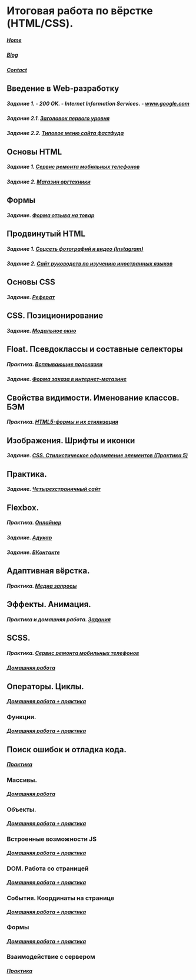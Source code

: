 # Итоговая работа по вёрстке (HTML/CSS).
##### [Home](https://pavlenuch.github.io/public/index.html)
##### [Blog](https://pavlenuch.github.io/public/blog.html)
##### [Contact](https://pavlenuch.github.io/public/contact-1.html)

## Введение в Web-разработку
##### Задание 1. - 200 OK. - Internet Information Services. - www.google.com
##### Задание 2.1. [Заголовок первого уровня](https://codepen.io/aliaksandr-palenka/pen/jdVQBr)
##### Задание 2.2. [Типовое меню сайта фастфуда](https://codepen.io/aliaksandr-palenka/pen/daOQpg)
  
## Основы HTML
##### Задание 1. [Сервис ремонта мобильных телефонов](https://github.com/AdukarIT/PavlenkoAA/tree/master/HTML.%20CSS/%D0%9E%D1%81%D0%BD%D0%BE%D0%B2%D1%8B%20HTML/%D0%97%D0%B0%D0%B4%D0%B0%D0%BD%D0%B8%D0%B5%201.%20%D0%A1%D0%B5%D1%80%D0%B2%D0%B8%D1%81%20%D1%80%D0%B5%D0%BC%D0%BE%D0%BD%D1%82%D0%B0)
##### Задание 2. [Магазин оргтехники](https://github.com/AdukarIT/PavlenkoAA/tree/master/HTML.%20CSS/%D0%9E%D1%81%D0%BD%D0%BE%D0%B2%D1%8B%20HTML/%D0%97%D0%B0%D0%B4%D0%B0%D0%BD%D0%B8%D0%B5%202.%20%D0%9C%D0%B0%D0%B3%D0%B0%D0%B7%D0%B8%D0%BD%20%D0%BE%D1%80%D0%B3%D1%82%D0%B5%D1%85%D0%BD%D0%B8%D0%BA%D0%B8)

## Формы
##### Задание. [Форма отзыва на товар](https://jsfiddle.net/pavlenuch/pez3xLos/)

## Продвинутый HTML
##### Задание 1. [Соцсеть фотографий и видео (Instagram)](https://github.com/AdukarIT/PavlenkoAA/tree/master/HTML.%20CSS/%D0%9F%D1%80%D0%BE%D0%B4%D0%B2%D0%B8%D0%BD%D1%83%D1%82%D1%8B%D0%B9%20HTML/%D0%97%D0%B0%D0%B4%D0%B0%D0%BD%D0%B8%D0%B5%201.%20%D0%A1%D0%BE%D1%86%D1%81%D0%B5%D1%82%D1%8C%20%D1%84%D0%BE%D1%82%D0%BE%D0%B3%D1%80%D0%B0%D1%84%D0%B8%D0%B9%20%D0%B8%20%D0%B2%D0%B8%D0%B4%D0%B5%D0%BE%20(Instagram))
##### Задание 2. [Сайт руководств по изучению иностранных языков](https://github.com/AdukarIT/PavlenkoAA/tree/master/HTML.%20CSS/%D0%9F%D1%80%D0%BE%D0%B4%D0%B2%D0%B8%D0%BD%D1%83%D1%82%D1%8B%D0%B9%20HTML/%D0%97%D0%B0%D0%B4%D0%B0%D0%BD%D0%B8%D0%B5%202.%20%D0%A1%D0%B0%D0%B9%D1%82%20%D1%80%D1%83%D0%BA%D0%BE%D0%B2%D0%BE%D0%B4%D1%81%D1%82%D0%B2%20%D0%BF%D0%BE%20%D0%B8%D0%B7%D1%83%D1%87%D0%B5%D0%BD%D0%B8%D1%8E%20%D0%B8%D0%BD%D0%BE%D1%81%D1%82%D1%80%D0%B0%D0%BD%D0%BD%D1%8B%D1%85%20%D1%8F%D0%B7%D1%8B%D0%BA%D0%BE%D0%B2)

## Основы CSS
##### Задание. [Реферат](https://jsfiddle.net/pavlenuch/503Lbg8s/)

## CSS. Позиционирование
##### Задание. [Модальное окно](https://github.com/AdukarIT/PavlenkoAA/tree/master/HTML.%20CSS/CSS.%20%D0%9F%D0%BE%D0%B7%D0%B8%D1%86%D0%B8%D0%BE%D0%BD%D0%B8%D1%80%D0%BE%D0%B2%D0%B0%D0%BD%D0%B8%D0%B5)

## Float. Псевдоклассы и составные селекторы
##### Практика. [Всплывающие подсказки](https://jsfiddle.net/pavlenuch/zh9w48Ln/)
##### Задание. [Форма заказа в интернет-магазине](https://github.com/AdukarIT/PavlenkoAA/tree/master/HTML.%20CSS/%D0%97%D0%B0%D0%B4%D0%B0%D0%BD%D0%B8%D1%8F%20%D0%BF%D0%BE%20%D1%82%D0%B5%D0%BC%D0%B5%20%D0%9E%D1%81%D0%BD%D0%BE%D0%B2%D1%8B%20CSS.%20%D0%9F%D0%BE%D0%B7%D0%B8%D1%86%D0%B8%D0%BE%D0%BD%D0%B8%D1%80%D0%BE%D0%B2%D0%B0%D0%BD%D0%B8%D0%B5%20(%D0%9F%D1%80%D0%B0%D0%BA%D1%82%D0%B8%D0%BA%D0%B0%204))

## Свойства видимости. Именование классов. БЭМ
##### Практика. [HTML5-формы и их стилизация](https://jsfiddle.net/pavlenuch/k93gqL47/)

## Изображения. Шрифты и иконки
##### Задание. [CSS. Стилистическое оформление элементов (Практика 5)](https://github.com/AdukarIT/PavlenkoAA/tree/master/HTML.%20CSS/%D0%98%D0%B7%D0%BE%D0%B1%D1%80%D0%B0%D0%B6%D0%B5%D0%BD%D0%B8%D1%8F.%20%D0%A8%D1%80%D0%B8%D1%84%D1%82%D1%8B%20%D0%B8%20%D0%B8%D0%BA%D0%BE%D0%BD%D0%BA%D0%B8)

## Практика.
##### Задание. [Четырехстраничный сайт](https://github.com/AdukarIT/PavlenkoAA/tree/master/HTML.%20CSS/%D0%9F%D1%80%D0%B0%D0%BA%D1%82%D0%B8%D0%BA%D0%B0)

## Flexbox.
##### Практика. [Онлайнер](https://github.com/AdukarIT/PavlenkoAA/tree/master/HTML.%20CSS/Flexbox/%D0%A4%D0%BB%D0%B5%D0%BA%D1%81%D1%8B.%20%D0%9F%D1%80%D0%B0%D0%BA%D1%82%D0%B8%D0%BA%D0%B0)
##### Задание. [Адукар](https://github.com/AdukarIT/PavlenkoAA/tree/master/HTML.%20CSS/Flexbox/%D0%90%D0%B4%D1%83%D0%BA%D0%B0%D1%80)
##### Задание. [ВКонтакте](https://github.com/AdukarIT/PavlenkoAA/tree/master/HTML.%20CSS/Flexbox/%D0%92%D0%BA%D0%BE%D0%BD%D1%82%D0%B0%D0%BA%D1%82%D0%B5)

## Адаптивная вёрстка.
##### Практика. [Медиа запросы](https://github.com/AdukarIT/PavlenkoAA/tree/master/HTML.%20CSS/%D0%90%D0%B4%D0%B0%D0%BF%D1%82%D0%B8%D0%B2%D0%BD%D0%B0%D1%8F%20%D0%B2%D1%91%D1%80%D1%81%D1%82%D0%BA%D0%B0_burger)

## Эффекты. Анимация.
##### Практика и домашняя работа. [Задания](https://github.com/AdukarIT/PavlenkoAA/tree/master/HTML.%20CSS/%D0%AD%D1%84%D1%84%D0%B5%D0%BA%D1%82%D1%8B.%20%D0%90%D0%BD%D0%B8%D0%BC%D0%B0%D1%86%D0%B8%D1%8F)

## SCSS.
##### Практика. [Сервис ремонта мобильных телефонов](https://github.com/AdukarIT/PavlenkoAA/tree/master/HTML.%20CSS/sass/Practice)
##### [Домашняя работа](https://github.com/AdukarIT/PavlenkoAA/tree/master/HTML.%20CSS/sass/Homework_adapt)

## Операторы. Циклы.
##### [Домашняя работа + практика](https://github.com/AdukarIT/PavlenkoAA/tree/master/%D0%9E%D0%BF%D0%B5%D1%80%D0%B0%D1%82%D0%BE%D1%80%D1%8B.%20%D0%A6%D0%B8%D0%BA%D0%BB%D1%8B)
### Функции.
##### [Домашняя работа + практика](https://github.com/AdukarIT/PavlenkoAA/tree/master/Functions)
## Поиск ошибок и отладка кода.
##### [Практика](https://github.com/AdukarIT/PavlenkoAA/tree/master/%D0%9F%D0%BE%D0%B8%D1%81%D0%BA%20%D0%BE%D1%88%D0%B8%D0%B1%D0%BE%D0%BA%20%D0%B8%20%D0%BE%D1%82%D0%BB%D0%B0%D0%B4%D0%BA%D0%B0%20%D0%BA%D0%BE%D0%B4%D0%B0.%20%D0%9F%D1%80%D0%B0%D0%BA%D1%82%D0%B8%D0%BA%D0%B0)
### Массивы.
##### [Домашняя работа](https://github.com/AdukarIT/PavlenkoAA/blob/master/Massif/massif.js)

### Объекты.
##### [Домашняя работа + практика](https://github.com/AdukarIT/PavlenkoAA/blob/master/Objects/objects.js)

### Встроенные возможности JS
##### [Домашняя работа + практика](https://github.com/AdukarIT/PavlenkoAA/blob/master/%D0%92%D1%81%D1%82%D1%80%D0%BE%D0%B5%D0%BD%D0%BD%D1%8B%D0%B5%20%D0%B2%D0%BE%D0%B7%D0%BC%D0%BE%D0%B6%D0%BD%D0%BE%D1%81%D1%82%D0%B8%20JS/script.js)

### DOM. Работа со страницей
##### [Домашняя работа + практика](https://github.com/AdukarIT/PavlenkoAA/tree/master/DOM.%20%D0%A0%D0%B0%D0%B1%D0%BE%D1%82%D0%B0%20%D1%81%D0%BE%20%D1%81%D1%82%D1%80%D0%B0%D0%BD%D0%B8%D1%86%D0%B5%D0%B9)

### События. Координаты на странице
##### [Домашняя работа + практика](https://github.com/AdukarIT/PavlenkoAA/tree/master/%D0%A1%D0%BE%D0%B1%D1%8B%D1%82%D0%B8%D1%8F.%20%D0%9A%D0%BE%D0%BE%D1%80%D0%B4%D0%B8%D0%BD%D0%B0%D1%82%D1%8B%20%D0%BD%D0%B0%20%D1%81%D1%82%D1%80%D0%B0%D0%BD%D0%B8%D1%86%D0%B5)

### Формы
##### [Домашняя работа + практика](https://github.com/AdukarIT/PavlenkoAA/tree/master/%D0%A4%D0%BE%D1%80%D0%BC%D1%8B)

### Взаимодействие с сервером
##### [Практика](https://github.com/AdukarIT/PavlenkoAA/tree/master/%D0%92%D0%B7%D0%B0%D0%B8%D0%BC%D0%BE%D0%B4%D0%B5%D0%B9%D1%81%D1%82%D0%B2%D0%B8%D0%B5%20%D1%81%20%D1%81%D0%B5%D1%80%D0%B2%D0%B5%D1%80%D0%BE%D0%BC)
